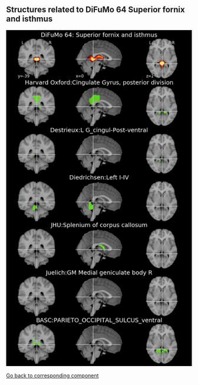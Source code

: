


## Structures related to DiFuMo 64 Superior fornix and isthmus

![22](22.jpg "Structures related to DiFuMo 64 Superior fornix and isthmus")

[Go back to corresponding component](https://parietal-inria.github.io/DiFuMo/64/html/22.html)